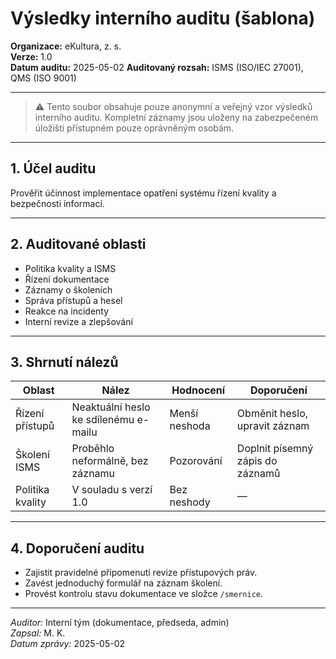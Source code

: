 # Výsledky interního auditu (šablona)
<!-- # interni/interni-audit-vysledky.md -->

**Organizace:** eKultura, z. s.  
**Verze:** 1.0  
**Datum auditu:** 2025-05-02
**Auditovaný rozsah:** ISMS (ISO/IEC 27001), QMS (ISO 9001)

---

> ⚠️ Tento soubor obsahuje pouze anonymní a veřejný vzor výsledků interního auditu. Kompletní záznamy jsou uloženy na zabezpečeném úložišti přístupném pouze oprávněným osobám.

---

## 1. Účel auditu

Prověřit účinnost implementace opatření systému řízení kvality a bezpečnosti informací.

---

## 2. Auditované oblasti

- Politika kvality a ISMS
- Řízení dokumentace
- Záznamy o školeních
- Správa přístupů a hesel
- Reakce na incidenty
- Interní revize a zlepšování

---

## 3. Shrnutí nálezů

| Oblast | Nález | Hodnocení | Doporučení |
|--------|-------|------------|-------------|
| Řízení přístupů | Neaktuální heslo ke sdílenému e-mailu | Menší neshoda | Obměnit heslo, upravit záznam |
| Školení ISMS | Proběhlo neformálně, bez záznamu | Pozorování | Doplnit písemný zápis do záznamů |
| Politika kvality | V souladu s verzí 1.0 | Bez neshody | — |

---

## 4. Doporučení auditu

- Zajistit pravidelné připomenutí revize přístupových práv.
- Zavést jednoduchý formulář na záznam školení.
- Provést kontrolu stavu dokumentace ve složce `/smernice`.

---

*Auditor:* Interní tým (dokumentace, předseda, admin)  
*Zapsal:* M. K.  
*Datum zprávy:* 2025-05-02

